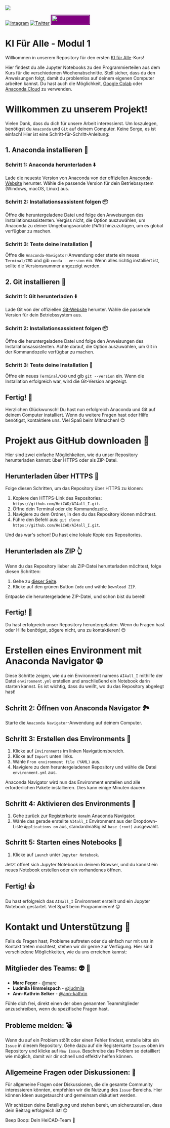 <img src="https://www.heicad.hhu.de/fileadmin/_processed_/4/9/csm_ai4all_KeyImage_Blob_Hexa_300px_f87b7be2a1.png"/>

[![Intagram](https://img.shields.io/badge/Instagram-%23E4405F.svg?style=for-the-badge&logo=Instagram&logoColor=white)](https://www.instagram.com/heicad_hhu/)
[![Twitter](https://img.shields.io/badge/X-%231DA1F2.svg?style=for-the-badge&logo=X&logoColor=white)](https://x.com/HeiCAD_HHU)
<a href="https://ki-campus.org/courses/kifueralle-hhu" style="width: 120px; height: 28px; background-color: #800080; padding: 2px; border-radius: 0px; display: inline-block; overflow: hidden;">
  <img src="https://ki-campus.org/sites/default/files/color/kic_theme-ea158196/logo.svg" style="width: 100%; height: 100%;">
</a>

# KI Für Alle - Modul 1

Willkommen in unserem Repository für den ersten [KI für Alle](https://ki-campus.org/courses/kifueralle-hhu)-Kurs!

Hier findest du alle Jupyter Notebooks zu den Programmierteilen aus dem Kurs für die verschiedenen Wochenabschnitte.
Stell sicher, dass du den Anweisungen folgt, damit du problemlos auf deinem eigenen Computer arbeiten kannst.
Du hast auch die Möglichkeit, [Google Colab](https://colab.research.google.com/?hl=de) oder [Anaconda Cloud](https://anaconda.cloud) zu verwenden.

# Willkommen zu unserem Projekt!

Vielen Dank, dass du dich für unsere Arbeit interessierst.
Um loszulegen, benötigst du `Anaconda` und `Git` auf deinem Computer.
Keine Sorge, es ist einfach!
Hier ist eine Schritt-für-Schritt-Anleitung:

## 1. Anaconda installieren :snake: 

### Schritt 1: Anaconda herunterladen :arrow_down: 

Lade die neueste Version von Anaconda von der offiziellen [Anaconda-Website](https://www.anaconda.com/products/distribution) herunter.
Wähle die passende Version für dein Betriebssystem (Windows, macOS, Linux) aus.

### Schritt 2: Installationsassistent folgen :package: 

Öffne die heruntergeladene Datei und folge den Anweisungen des Installationsassistenten.
Vergiss nicht, die Option auszuwählen, um Anaconda zu deiner Umgebungsvariable (`PATH`) hinzuzufügen, um es global verfügbar zu machen.

### Schritt 3: Teste deine Installation :call_me_hand: 

Öffne die `Anaconda-Navigator`-Anwendung oder starte ein neues `Terminal/CMD` und gib `conda --version` ein.
Wenn alles richtig installiert ist, 
sollte die Versionsnummer angezeigt werden.

## 2. Git installieren :octopus: 

### Schritt 1: Git herunterladen :arrow_down: 

Lade Git von der offiziellen [Git-Website](https://git-scm.com/downloads) herunter.
Wähle die passende Version für dein Betriebssystem aus.

### Schritt 2: Installationsassistent folgen :package:

Öffne die heruntergeladene Datei und folge den Anweisungen des Installationsassistenten. Achte darauf, die Option auszuwählen, um Git in der Kommandozeile verfügbar zu machen.

### Schritt 3: Teste deine Installation :call_me_hand: 

Öffne ein neues `Terminal/CMD` und gib `git --version` ein.
Wenn die Installation erfolgreich war, wird die Git-Version angezeigt.

## Fertig! :hugs: 

Herzlichen Glückwunsch! Du hast nun erfolgreich Anaconda und Git auf deinem Computer installiert.
Wenn du weitere Fragen hast oder Hilfe benötigst, kontaktiere uns. Viel Spaß beim Mitmachen! 😊

# Projekt aus GitHub downloaden :floppy_disk: 

Hier sind zwei einfache Möglichkeiten, wie du unser Repository herunterladen kannst: über HTTPS oder als ZIP-Datei.

## Herunterladen über HTTPS :bouquet: 

Folge diesen Schritten, um das Repository über HTTPS zu klonen:

1. Kopiere den HTTPS-Link des Repositories: `https://github.com/HeiCAD/AI4all_I.git`.
2. Öffne dein Terminal oder die Kommandozeile.
3. Navigiere zu dem Ordner, in den du das Repository klonen möchtest.
4. Führe den Befehl aus: `git clone https://github.com/HeiCAD/AI4all_I.git`.

Und das war's schon! Du hast eine lokale Kopie des Repositories.

## Herunterladen als ZIP :point_up_2:

Wenn du das Repository lieber als ZIP-Datei herunterladen möchtest, folge diesen Schritten:

1. Gehe zu [dieser Seite](https://github.com/HeiCAD/AI4all_I/archive/refs/heads/main.zip).
2. Klicke auf den grünen Button `Code` und wähle `Download ZIP`.

Entpacke die heruntergeladene ZIP-Datei, und schon bist du bereit!

## Fertig! :confetti_ball: 

Du hast erfolgreich unser Repository heruntergeladen. Wenn du Fragen hast oder Hilfe benötigst, zögere nicht, uns zu kontaktieren! 😊

# Erstellen eines Environment mit Anaconda Navigator :globe_with_meridians: 

Diese Schritte zeigen, wie du ein Environment namens `AI4all_I` mithilfe der Datei `environment.yml` erstellen und anschließend ein Notebook darin starten kannst.
Es ist wichtig, dass du weißt, wo du das Repository abgelegt hast!

## Schritt 2: Öffnen von Anaconda Navigator :national_park: 

Starte die `Anaconda Navigator`-Anwendung auf deinem Computer.

## Schritt 3: Erstellen des Environments :nut_and_bolt: 

1. Klicke auf `Environments` im linken Navigationsbereich.
2. Klicke auf `Import` unten links.
3. Wähle `From environment file (YAML)` aus.
4. Navigiere zu dem heruntergeladenen Repository und wähle die Datei `environment.yml` aus.

Anaconda Navigator wird nun das Environment erstellen und alle erforderlichen Pakete installieren.
Dies kann einige Minuten dauern.

## Schritt 4: Aktivieren des Environments :battery: 

1. Gehe zurück zur Registerkarte `Home`in Anaconda Navigator.
2. Wähle das gerade erstellte `AI4all_I` Environment aus der Dropdown-Liste `Applications on` aus, standardmäßig ist `base (root)` ausgewählt.

## Schritt 5: Starten eines Notebooks :rocket: 

1. Klicke auf `Launch` unter `Jupyter Notebook`.

Jetzt öffnet sich Jupyter Notebook in deinem Browser, und du kannst ein neues Notebook erstellen oder ein vorhandenes öffnen.

## Fertig! :thumbsup: 

Du hast erfolgreich das `AI4all_I` Environment erstellt und ein Jupyter Notebook gestartet. 
Viel Spaß beim Programmieren! 😊

# Kontakt und Unterstützung :handshake: 

Falls du Fragen hast, Probleme auftreten oder du einfach nur mit uns in Kontakt treten möchtest, stehen wir dir gerne zur Verfügung. Hier sind verschiedene Möglichkeiten, wie du uns erreichen kannst:

## Mitglieder des Teams: :alien: :vulcan_salute: 

- **Marc Feger** - [@marc](marc.feger@hhu.de)
- **Ludmila Himmelspach** - [@ludmila](ludmila.himmelspach@hhu.de)
- **Ann-Kathrin Selker** - [@ann-kathrin](ann-kathrin.selker@hhu.de)

Fühle dich frei, direkt einen der oben genannten Teammitglieder anzuschreiben, wenn du spezifische Fragen hast.

## Probleme melden: :bomb: 

Wenn du auf ein Problem stößt oder einen Fehler findest, erstelle bitte ein `Issue` in diesem Repository.
Gehe dazu auf die Registerkarte `Issues` oben im Repository und klicke auf `New Issue`. 
Beschreibe das Problem so detailliert wie möglich, damit wir dir schnell und effektiv helfen können.

## Allgemeine Fragen oder Diskussionen: :exploding_head: 

Für allgemeine Fragen oder Diskussionen, die die gesamte Community interessieren könnten, empfehlen wir die Nutzung des `Issue`-Bereichs.
Hier können Ideen ausgetauscht und gemeinsam diskutiert werden.

Wir schätzen deine Beteiligung und stehen bereit, um sicherzustellen, dass dein Beitrag erfolgreich ist! 😊

Beep Boop: Dein HeiCAD-Team :robot: